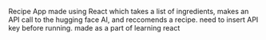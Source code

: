 Recipe App made using React which takes a list of ingredients, makes an API call to the hugging face AI, and reccomends a recipe.
need to insert API key before running.
made as a part of learning react